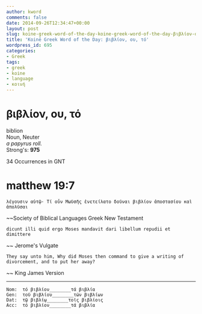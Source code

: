 ```yaml
---
author: kword
comments: false
date: 2014-09-26T12:34:47+00:00
layout: post
slug: koine-greek-word-of-the-day-koine-greek-word-of-the-day-βιβλίον-ου-τό
title: 'Koinē Greek Word of the Day: βιβλίον, ου, τό'
wordpress_id: 695
categories:
- Greek
tags:
- greek
- koine
- language
- κοινή
---
```


# βιβλίον, ου, τό

biblion  
Noun, Neuter  
*a papyrus roll.*  
Strong's: **975**  

34 Occurrences in GNT


# matthew 19:7

```text
λέγουσιν αὐτῷ· Τί οὖν Μωϋσῆς ἐνετείλατο δοῦναι βιβλίον ἀποστασίου καὶ ἀπολῦσαι
```
~~Society of Biblical Languages Greek New Testament


```text
dicunt illi quid ergo Moses mandavit dari libellum repudii et dimittere
```
~~ Jerome's Vulgate


```text
They say unto him, Why did Moses then command to give a writing of divorcement, and to put her away?
```
~~ King James Version

* * *

```text
Nom:  τό βιβλίον________τά βιβλία
Gen:  τοῦ βιβλίου________τῶν βιβλίων
Dat:  τῷ βιβλίῳ________τοῖς βιβλίοις
Acc:  τό βιβλίον________τά βιβλία
```
